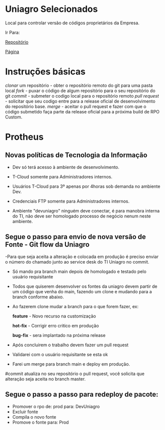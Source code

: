 # Uniagro Selecionados

Local para controlar versão de códigos proprietários da Empresa.

Ir Para:

[Repositório](https://github.com/uniagro-ind/home)

[Página](https://uniagro-ind.github.io/home/)

# Instruções básicas

*clonar* um repositório - obter o repositório remoto do git para uma pasta local
*fork* - puxar o código de algum repositório para o seu repositório do git
*commit* - submeter o codigo local para o repositório remoto
*pull request* - solicitar que seu codigo entre para a release oficial de desenvolvimento do repositório base.
*merge* - aceitar o pull request e fazer com que o código submetido faça parte da release oficial para a próxima build de RPO Custom.




# Protheus

## Novas políticas de Tecnologia da Informação

- Dev só terá acesso à ambiente de desenvolvimento.

- T-Cloud somente para Administradores internos.

- Usuários T-Cloud para 3º apenas por 4horas sob demanda no ambiente Dev.

- Credenciais FTP somente para Administradores internos.

- Ambiente "devuniagro" ninguém deve conectar, é para manobra interna do TI, não deve ser homologado processo de negócio nenum neste ambiente.


## Segue o passo para envio de nova versão de Fonte - Git flow da Uniagro

-Para que seja aceita a alteração e colocada em produção é preciso enviar o número do chamado junto ao service desk do TI Uniagro no commit.

- Só mando pra branch main depois de homologado e testado pelo usuário requisitante
- Todos que quiserem desenvolver os fontes da uniagro devem partir de um código que venha do main, fazendo um clone e mudando para a branch conforme abaixo.
- Ao fazerem clone mudar a branch para o que forem fazer, ex:

     **feature** - Novo recurso na customização

     **hot-fix** - Corrigir erro critico em produção

     **bug-fix** - sera implantado na próxima release

- Após concluirem o trabalho devem fazer um pull request
- Validarei com o usuário requisitante se esta ok
- Farei um merge para branch main e deploy em produção.

#commit atualiza no seu repositório o pull request, você solicita que alteração seja aceita no branch master.


## Segue o passo a passo para redeploy de pacote:
  
- Promover o rpo de: prod para: DevUniagro  
- Excluir fonte  
- Compila o novo fonte  
- Promove o fonte para: Prod


 
